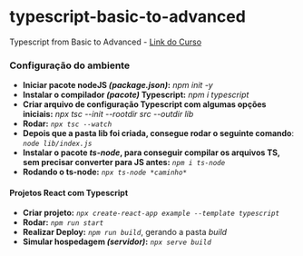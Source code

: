 # typescript-basic-to-advanced

Typescript from Basic to Advanced - [Link do Curso]()

### Configuração do ambiente

- **Iniciar pacote nodeJS _(package.json)_:** _npm init -y_
- **Instalar o compilador _(pacote)_ Typescript:** _npm i typescript_
- **Criar arquivo de configuração Typescript com algumas opções iniciais:** _npx tsc --init --rootdir src --outdir lib_
- **Rodar:** _`npx tsc --watch`_
- **Depois que a pasta lib foi criada, consegue rodar o seguinte comando**: _`node lib/index.js`_
- **Instalar o pacote _ts-node_, para conseguir compilar os arquivos TS, sem precisar converter para JS antes:** _`npm i ts-node`_
- **Rodando o ts-node:** _`npx ts-node *caminho*`_

#### Projetos React com Typescript

- **Criar projeto:** _`npx create-react-app example --template typescript`_
- **Rodar:** _`npm run start`_
- **Realizar Deploy:** _`npm run build`_, gerando a pasta _build_
- **Simular hospedagem _(servidor)_:** _`npx serve build`_
